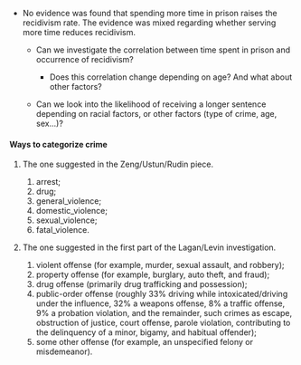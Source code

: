 - No evidence was found that spending
more time in prison raises the
recidivism rate. The evidence was
mixed regarding whether serving
more time reduces recidivism.

    - Can we investigate the correlation between time spent in prison and occurrence of recidivism?

        - Does this correlation change depending on age? And what about other factors?

    - Can we look into the likelihood of receiving a longer sentence depending on racial factors, or other factors (type of crime, age, sex...)?


#### Ways to categorize crime

1. The one suggested in the Zeng/Ustun/Rudin piece.

    1. arrest;
    2. drug;
    3. general_violence;
    4. domestic_violence;
    5. sexual_violence;
    6. fatal_violence.

2. The one suggested in the first part of the Lagan/Levin investigation.

    1. violent offense (for example, murder, sexual assault, and robbery);
    2. property offense (for example, burglary, auto theft, and fraud);
    3. drug offense (primarily drug trafficking and possession);
    4. public-order offense (roughly 33% driving while intoxicated/driving under the influence, 32% a weapons offense, 8% a traffic offense, 9% a probation violation, and the remainder, such crimes as escape, obstruction of justice, court offense, parole violation, contributing to the delinquency of a minor, bigamy, and habitual offender);
    5. some other offense (for example, an unspecified felony or misdemeanor).
